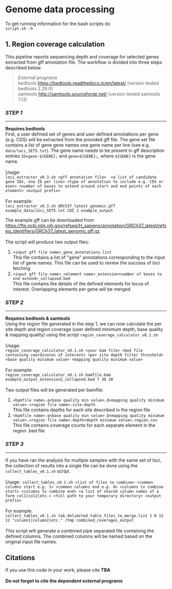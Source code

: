 # Genome data processing

To get running information for the bash scripts do\
`script.sh -h`

## 1. Region coverage calculation
This pipeline reports sequencing depth and coverage for selected genes extracted from gff annotation file. 
The workflow is divided into three steps described below.

>_*External programs*_\
bedtools https://bedtools.readthedocs.io/en/latest/ (version tested bedtools 2.29.0)\
samtools http://samtools.sourceforge.net/ (version tested samtools 1.13)

### *STEP 1*
-------------
**Requires bedtools**\
First, a user defined set of genes and user defined annotations per gene (e.g. CDS) will be extracted from the provided gff file. The gene set file contains a list of gene gene names one gene name per line (see e.g. `data/loci_SET5.txt`). The gene name needs to be present in gff description entries `ID=gene-${GENE};` and `gene=${GENE};`, where `${GENE}` is the gene name.\
\
Usage:\
`loci_extractor_v0.3.sh <gff annotation file> 
<a list of candidate gene IDs, one ID per line>
<type of annotation to include e.g. CDS or exon>
<number of bases to extend around start and end points of each element>
<output prefix>`\
\
For example:\
`loci_extractor_v0.3.sh GRCh37_latest_genomic.gff example_data/loci_SET5.txt CDS 2 example_output`

The example gff can be downloaded from\
https://ftp.ncbi.nlm.nih.gov/refseq/H_sapiens/annotation/GRCh37_latest/refseq_identifiers/GRCh37_latest_genomic.gff.gz
\
\
The script will produce two output files:
1. `<input gff file name>_gene_annotations.list`\
This file contains a list of "gene" annotations corresponding to the input list of gene names. This file can be used to review the success of loci fetching
2. `<input gff file name>_<element name>_extension<number of bases to end extend>_collapsed.bed`\
This file contains the details of the defined elements for locus of interest. Overlapping elements per gene will be merged.

### *STEP 2*
-------------
**Requires bedtools & samtools**\
Using the region file generated in the step 1, we can now calculate the per site depth and region coverage (user defined minimum depth, base quality & mapping quality) using the script `region_coverage_calculator_v0.1.sh`\
\
Usage:\
`region_coverage_calculator_v0.1.sh <your bam file> <bed file containing coordinates of interest> <per site depth filter threshold> <base quality minimum value> <mapping quality minimum value>`\
\
For example:\
`region_coverage_calculator_v0.1.sh bamfile.bam example_output_extension2_collapsed.bed 7 30 20`\
\
Two output files will be generated per bamfile:
1. `<bamfile name>.q<base quality min value>.Q<mapping quality minimum value>.<region file name>.site.depth`\
This file contains depths for each site described in the region file
3. `<bamfile name>.q<base quality min value>.Q<mapping quality minimum value>.<region file name>.depth<depth minimum value>.region.cov`\
This file contains coverage counts for each separate element in the region .bed file

### *STEP 3*
-------------
If you have ran the analysis for multiple samples with the same set of loci, the collection of results into a single file can be done using the 
`collect_tables_v0.1.sh` script.\
\
Usage:` collect_tables_v0.1.sh <list of files to combine> <common columns start e.g. 1> <common columns end e.g. 8> <columns to combine start> <columns to combine end> <a list of shared column names of a form col1|col2|etc.> <full path to your temporary directory> <output prefix>`\
\
For example:\
`collect_tables_v0.1.sh tab_delimited_table_files_to_merge.list 1 8 12 12 "column1|column2|etc." /tmp combined_coverages_output`\
\
This script will generate a combined pipe separated file containing the defined columns. The combined columns will be named based on the original input file names.


## Citations
If you use this code in your work, please cite
**TBA**\
\
**Do not forget to cite the dependent external programs**
